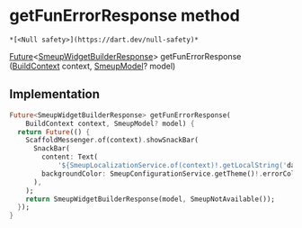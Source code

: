 


# getFunErrorResponse method




    *[<Null safety>](https://dart.dev/null-safety)*




[Future](https://api.flutter.dev/flutter/dart-async/Future-class.html)&lt;[SmeupWidgetBuilderResponse](../../smeup_models_smeupWidgetBuilderResponse/SmeupWidgetBuilderResponse-class.md)> getFunErrorResponse
([BuildContext](https://api.flutter.dev/flutter/widgets/BuildContext-class.html) context, [SmeupModel](../../smeup_models_widgets_smeup_model/SmeupModel-class.md)? model)








## Implementation

```dart
Future<SmeupWidgetBuilderResponse> getFunErrorResponse(
    BuildContext context, SmeupModel? model) {
  return Future(() {
    ScaffoldMessenger.of(context).showSnackBar(
      SnackBar(
        content: Text(
            '${SmeupLocalizationService.of(context)!.getLocalString('dataNotAvailable')}.  (${model!.smeupFun!.identifier.function})'),
        backgroundColor: SmeupConfigurationService.getTheme()!.errorColor,
      ),
    );
    return SmeupWidgetBuilderResponse(model, SmeupNotAvailable());
  });
}
```







